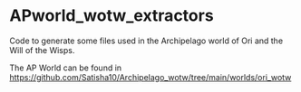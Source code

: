 # APworld_wotw_extractors
 Code to generate some files used in the Archipelago world of Ori and the Will of the Wisps.

 The AP World can be found in https://github.com/Satisha10/Archipelago_wotw/tree/main/worlds/ori_wotw

